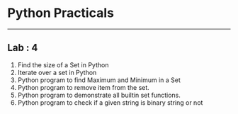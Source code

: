 # Python Practicals

---

## Lab : 4


1. Find the size of a Set in Python
2. Iterate over a set in Python
3. Python program to find Maximum and Minimum in a Set
4. Python program to remove item from the set.
5. Python program to demonstrate all builtin set functions.
6. Python program to check if a given string is binary string or not



